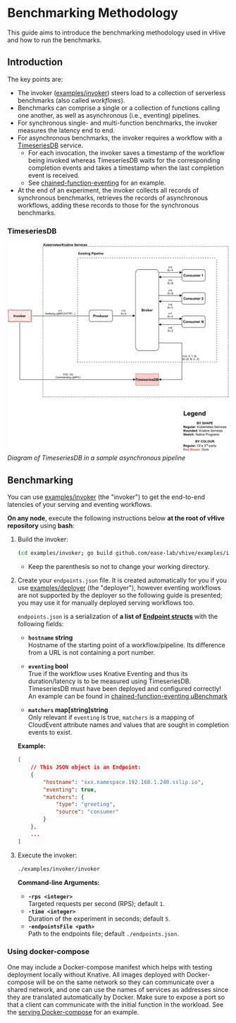 # Benchmarking Methodology
This guide aims to introduce the benchmarking methodology used in
vHive and how to run the benchmarks.

## Introduction
The key points are:
- The invoker ([examples/invoker](../../examples/invoker)) steers load to
a collection of serverless benchmarks (also called _workflows_).
- Benchmarks can comprise a single or a collection of functions calling
one another, as well as asynchronous (i.e., eventing) pipelines.
- For synchronous single- and multi-function benchmarks, the invoker measures
the latency end to end.
- For asynchronous benchmarks, the invoker requires a workflow with
a [TimeseriesDB](../../utils/benchmarking/eventing) service.
    - For each invocation, the invoker saves a timestamp of the workflow
    being invoked whereas TimeseriesDB waits for the corresponding completion
    events and takes a timestamp when the last completion event is received.
    - See [chained-function-eventing](../../function-images/tests/chained-function-eventing)
    for an example.
- At the end of an experiment, the invoker collects all records of synchronous benchmarks,
retrieves the records of asynchronous workflows, adding these records to those
for the synchronous benchmarks.

### TimeseriesDB
![Diagram of TimeseriesDB in a sample asynchronous pipeline](./assets/timeseriesdb.png)
_Diagram of TimeseriesDB in a sample asynchronous pipeline_


## Benchmarking
You can use [examples/invoker](../../examples/invoker) (the "invoker") to
get the end-to-end latencies of your serving and eventing workflows.

**On any node**, execute the following instructions below **at the root
of vHive repository** using **bash**:
1. Build the invoker:
    ```bash
    (cd examples/invoker; go build github.com/ease-lab/vhive/examples/invoker)
    ```

    - Keep the parenthesis so not to change your working directory.
2. Create your `endpoints.json` file. It is created automatically for
    you if you use [examples/deployer](../../examples/deployer) (the
    "deployer"), however eventing workflows are not supported by the
    deployer so the following guide is presented; you may use it for
    manually deployed serving workflows too.

    `endpoints.json` is a serialization of
    **a list of [Endpoint structs](../../examples/endpoint/endpoint.go)**
    with the following fields:

    - **`hostname` string** \
        Hostname of the starting point of a workflow/pipeline. Its
        difference from a URL is not containing a port number.

    - **`eventing` bool** \
        True if the workflow uses Knative Eventing and thus its
        duration/latency is to be measured using TimeseriesDB.
        TimeseriesDB must have been deployed and configured correctly! An example can be found in
        [chained-function-eventing μBenchmark](../../function-images/tests/chained-function-eventing)

    - **`matchers` map[string]string** \
         Only relevant if `eventing` is true, `matchers` is a mapping
         of CloudEvent attribute names and values that are sought in
         completion events to exist.

    **Example:**
    ```json
    [
        // This JSON object is an Endpoint:
        {
            "hostname": "xxx.namespace.192.168.1.240.sslip.io",
            "eventing": true,
            "matchers": {
                "type": "greeting",
                "source": "consumer"
            }
        },
        ...
    ]
    ```
3. Execute the invoker:
    ```bash
    ./examples/invoker/invoker
    ```

    **Command-line Arguments:**
    - **`-rps <integer>`** \
      Targeted requests per second (RPS); default `1`.
    - **`-time <integer>`** \
      Duration of the experiment in seconds; default `5`.
    - **`-endpointsFile <path>`** \
      Path to the endpoints file; default `./endpoints.json`.

### Using docker-compose
One may include a Docker-compose manifest which helps with testing deployment locally without
Knative. All images deployed with Docker-compose will be on the same network so they can
communicate over a shared network, and one can use the names of services as addresses since
they are translated automatically by Docker. Make sure to expose a port so that a client can
communicate with the initial function in the workload. See the
[serving Docker-compose](/function-images/tests/chained-function-serving/docker-compose.yml) for an
example.
